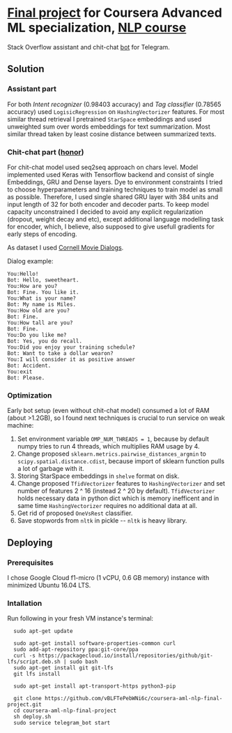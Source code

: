 # [Final project](https://www.coursera.org/learn/language-processing/peer/xbHJG/stackoverflow-assistant) for Coursera Advanced ML specialization, [NLP course](https://www.coursera.org/learn/language-processing/home/welcome)

Stack Overflow assistant and chit-chat [bot](http://t.me/tQTZwetd_bot) for Telegram.

## Solution

### Assistant part

For both *Intent recognizer* (0.98403 accuracy) and *Tag classifier* (0.78565 accuracy) used ```LogisicRegression``` on ```HashingVectorizer``` features. For most similar thread retrieval I pretrained ```StarSpace``` embeddings and used unweighted sum over words embeddings for text summarization. Most similar thread taken by least cosine distance between summarized texts.

### Chit-chat part ([honor](https://www.coursera.org/learn/language-processing/peer/Tz9WP/custom-conversational-model))

For chit-chat model used seq2seq approach on chars level. Model implemented used Keras with Tensorflow backend and consist of single Embeddings, GRU and Dense layers. Dye to environment constraints I tried to choose hyperparameters and training techniques to train model as small as possible. Therefore, I used single shared GRU layer with 384 units and input length of 32 for both encoder and decoder parts. To keep model capacity unconstrained I decided to avoid any explicit regularization (dropout, weight decay and etc), except additional language modelling task for encoder, which, I believe, also supposed to give usefull gradients for early steps of encoding.

As dataset I used [Cornell Movie Dialogs](http://www.cs.cornell.edu/~cristian/Cornell_Movie-Dialogs_Corpus.html).

Dialog example:

```
You:Hello!
Bot: Hello, sweetheart.
You:How are you?
Bot: Fine. You like it.
You:What is your name?
Bot: My name is Miles.
You:How old are you?
Bot: Fine.
You:How tall are you?
Bot: Fine.
You:Do you like me?
Bot: Yes, you do recall.
You:Did you enjoy your training schedule?
Bot: Want to take a dollar wearon?
You:I will consider it as positive answer
Bot: Accident.
You:exit
Bot: Please.

```

### Optimization

Early bot setup (even without chit-chat model) consumed a lot of RAM (about >1.2GB), so I found next techniques is crucial to run service on weak machine:

1. Set environment variable ```OMP_NUM_THREADS = 1```, because by default numpy tries to run 4 threads, which multiplies RAM usage by 4.
2. Change proposed ```sklearn.metrics.pairwise_distances_argmin``` to ```scipy.spatial.distance.cdist```, because import of sklearn function pulls a lot of garbage with it.
3. Storing StarSpace embeddings in ```shelve``` format on disk.
4. Change proposed ```TfidVectorizer``` features to ```HashingVectorizer``` and set number of features 2 ^ 16 (instead 2 ^ 20 by default). ```TfidVectorizer``` holds necessary data in python dict which is memory inefficent and in same time ```HashingVectorizer``` requires no additional data at all.
5. Get rid of proposed ```OneVsRest``` classifier.
6. Save stopwords from ```nltk``` in pickle -- ```nltk``` is heavy library.

## Deploying
### Prerequisites
I chose Google Cloud f1-micro (1 vCPU, 0.6 GB memory) instance with minimized Ubuntu 16.04 LTS.

### Intallation
Run following in your fresh VM instance's terminal:

```
  sudo apt-get update

  sudo apt-get install software-properties-common curl
  sudo add-apt-repository ppa:git-core/ppa
  curl -s https://packagecloud.io/install/repositories/github/git-lfs/script.deb.sh | sudo bash
  sudo apt-get install git git-lfs
  git lfs install

  sudo apt-get install apt-transport-https python3-pip
  
  git clone https://github.com/vBLFTePebWNi6c/coursera-aml-nlp-final-project.git
  cd coursera-aml-nlp-final-project
  sh deploy.sh
  sudo service telegram_bot start
```
